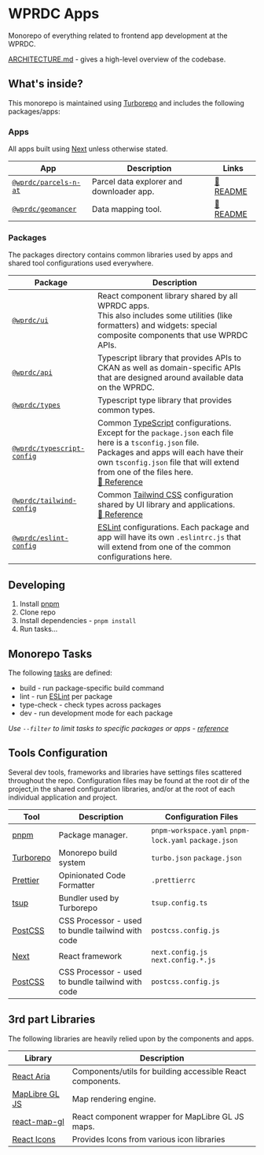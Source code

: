 # WPRDC Apps

Monorepo of everything related to frontend app development at the WPRDC.

[ARCHITECTURE.md](/ARCHITECTURE.md) - gives a high-level overview of the codebase.

## What's inside?

This monorepo is maintained using [Turborepo](https://turbo.build/repo/docs) and includes the following packages/apps:

### Apps

All apps built using [Next](https://nextjs.org/docs) unless otherwise stated.

| App                                          | Description                              | Links                                      |
| -------------------------------------------- | ---------------------------------------- | ------------------------------------------ |
| [`@wprdc/parcels-n-at`](./apps/parcels-n-at) | Parcel data explorer and downloader app. | [📓 README](./apps/parcels-n-at/README.md) |
| [`@wprdc/geomancer`](./apps/geomancer)       | Data mapping tool.                       | [📓 README](./apps/geomancer/README.md)    |

### Packages

The packages directory contains common libraries used by apps and shared tool configurations used everywhere.

| Package                                                    | Description                                                                                                                                                                                                                                                                                                                       |
| ---------------------------------------------------------- | --------------------------------------------------------------------------------------------------------------------------------------------------------------------------------------------------------------------------------------------------------------------------------------------------------------------------------- |
| [`@wprdc/ui`](./packages/ui)                               | React component library shared by all WPRDC apps. <br/>This also includes some utilities (like formatters) and widgets: special composite components that use WPRDC APIs.                                                                                                                                                         |
| [`@wprdc/api`](./packages/api)                             | Typescript library that provides APIs to CKAN as well as domain-specific APIs that are designed around available data on the WPRDC.                                                                                                                                                                                               |
| [`@wprdc/types`](./packages/types)                         | Typescript type library that provides common types.                                                                                                                                                                                                                                                                               |
| [`@wprdc/typescript-config`](./packages/typescript-config) | Common [TypeScript](https://www.typescriptlang.org/) configurations. <br/>Except for the `package.json` each file here is a `tsconfig.json` file. <br/>Packages and apps will each have their own `tsconfig.json` file that will extend from one of the files here. <br/>[📓 Reference](https://www.typescriptlang.org/tsconfig/) |
| [`@wprdc/tailwind-config`](./packages/tailwind-config)     | Common [Tailwind CSS](https://tailwindcss.com/) configuration shared by UI library and applications.<br/>[📓 Reference](https://tailwindcss.com/docs/configuration)                                                                                                                                                               |
| [`@wprdc/eslint-config`](./packages/eslint-config)         | [ESLint](https://eslint.org/) configurations. Each package and app will have its own `.eslintrc.js` that will extend from one of the common configurations here.                                                                                                                                                                  |

## Developing

1. Install [pnpm](https://pnpm.io/installation)
2. Clone repo
3. Install dependencies - `pnpm install`
4. Run tasks...

## Monorepo Tasks

The following [tasks](https://turbo.build/repo/docs/reference/command-line-reference/run) are defined:

- build - run package-specific build command
- lint - run [ESLint](https://eslint.org/) per package
- type-check - check types across packages
- dev - run development mode for each package

_Use `--filter` to limit tasks to specific packages or
apps - [reference](https://turbo.build/repo/docs/reference/command-line-reference/run#--filter)_

## Tools Configuration

Several dev tools, frameworks and libraries have settings files scattered throughout the repo. Configuration files may
be found at the root dir of the project,in the shared configuration libraries, and/or at the root of each individual
application and project.

| Tool                                        | Description                                       | Configuration Files                                   |
| ------------------------------------------- | ------------------------------------------------- | ----------------------------------------------------- |
| [pnpm](https://pnpm.io/)                    | Package manager.                                  | `pnpm-workspace.yaml` `pnpm-lock.yaml` `package.json` |
| [Turborepo ](https://turbo.build/repo/docs) | Monorepo build system                             | `turbo.json` `package.json`                           |
| [Prettier](https://prettier.io/)            | Opinionated Code Formatter                        | `.prettierrc`                                         |
| [tsup](https://tsup.egoist.dev/)            | Bundler used by Turborepo                         | `tsup.config.ts`                                      |
| [PostCSS](https://postcss.org/)             | CSS Processor - used to bundle tailwind with code | `postcss.config.js`                                   |
| [Next](https://nextjs.org/docs)             | React framework                                   | `next.config.js` `next.config.*.js`                   |
| [PostCSS](https://postcss.org/)             | CSS Processor - used to bundle tailwind with code | `postcss.config.js`                                   |

## 3rd part Libraries

The following libraries are heavily relied upon by the components and apps.

| Library                                                               | Description                                                |
| --------------------------------------------------------------------- | ---------------------------------------------------------- |
| [React Aria](https://react-spectrum.adobe.com/react-aria/)            | Components/utils for building accessible React components. |
| [MapLibre GL JS](https://maplibre.org/maplibre-gl-js/docs/)           | Map rendering engine.                                      |
| [react-map-gl](https://visgl.github.io/react-map-gl/docs/get-started) | React component wrapper for MapLibre GL JS maps.           |
| [React Icons](https://react-icons.github.io/react-icons/)             | Provides Icons from various icon libraries                 |
